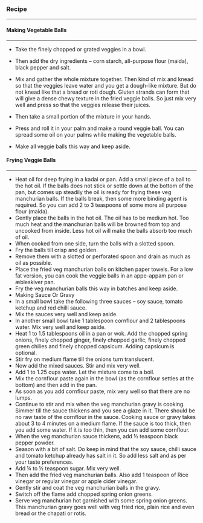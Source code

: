 ### Recipe
***

#### Making Vegetable Balls
***

* Take the finely chopped or grated veggies in a bowl. 

* Then add the dry ingredients – corn starch, all-purpose flour (maida), black pepper and salt.
* Mix and gather the whole mixture together. Then kind of mix and knead so that the veggies leave water and you get a dough-like mixture. But do not knead like that a bread or roti dough. Gluten strands can form that will give a dense chewy texture in the fried veggie balls. So just mix very well and press so that the veggies release their juices. 
* Then take a small portion of the mixture in your hands.
* Press and roll it in your palm and make a round veggie ball. You can spread some oil on your palms while making the vegetable balls.
* Make all veggie balls this way and keep aside.

#### Frying Veggie Balls
***

* Heat oil for deep frying in a kadai or pan. Add a small piece of a ball to the hot oil. If the balls does not stick or settle down at the bottom of the pan, but comes up steadily the oil is ready for frying these veg manchurian balls. If the balls break, then some more binding agent is required. So you can add 2 to 3 teaspoons of some more all purpose flour (maida).
* Gently place the balls in the hot oil. The oil has to be medium hot. Too much heat and the manchurian balls will be browned from top and uncooked from inside. Less hot oil will make the balls absorb too much of oil.
* When cooked from one side, turn the balls with a slotted spoon.
* Fry the balls till crisp and golden.
* Remove them with a slotted or perforated spoon and drain as much as oil as possible.
* Place the fried veg manchurian balls on kitchen paper towels. For a low fat version, you can cook the veggie balls in an appe-appam pan or æbleskiver pan.
* Fry the veg manchurian balls this way in batches and keep aside.
* Making Sauce Or Gravy
* In a small bowl take the following three sauces – soy sauce, tomato ketchup and red chilli sauce.
* Mix the sauces very well and keep aside.
* In another small bowl take 1 tablespoon cornflour and 2 tablespoons water. Mix very well and keep aside.
* Heat 1 to 1.5 tablespoons oil in a pan or wok. Add the chopped spring onions, finely chopped ginger, finely chopped garlic, finely chopped green chilies and finely chopped capsicum. Adding capsicum is optional.
* Stir fry on medium flame till the onions turn translucent.
* Now add the mixed sauces. Stir and mix very well.
* Add 1 to 1.25 cups water. Let the mixture come to a boil.
* Mix the cornflour paste again in the bowl (as the cornflour settles at the bottom) and then add in the pan.
* As soon as you add cornflour paste, mix very well so that there are no lumps.
* Continue to stir and mix when the veg manchurian gravy is cooking. Simmer till the sauce thickens and you see a glaze in it. There should be no raw taste of the cornflour in the sauce. Cooking sauce or gravy takes about 3 to 4 minutes on a medium flame. If the sauce is too thick, then you add some water. If it is too thin, then you can add some cornflour.
* When the veg manchurian sauce thickens, add ½ teaspoon black pepper powder.
* Season with a bit of salt. Do keep in mind that the soy sauce, chilli sauce and tomato ketchup already has salt in it. So add less salt and as per your taste preferences.
* Add ¼ to ½ teaspoon sugar. Mix very well.
* Then add the fried veg manchurian balls. Also add 1 teaspoon of Rice vinegar or regular vinegar or apple cider vinegar. 
* Gently stir and coat the veg manchurian balls in the gravy.
* Switch off the flame add chopped spring onion greens.
* Serve veg manchurian hot garnished with some spring onion greens. This manchurian gravy goes well with veg fried rice, plain rice and even bread or the chapati or rotis.